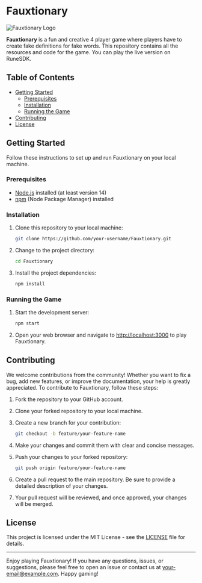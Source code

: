 # Fauxtionary

![Fauxtionary Logo](https://www.canva.com/design/DAFvTWVFUi4/R7gVeWXd25TFEGonSXXQ2A/view?utm_content=DAFvTWVFUi4&utm_campaign=designshare&utm_medium=link&utm_source=publishsharelink)

**Fauxtionary** is a fun and creative 4 player game where players have to create fake definitions for fake words. This repository contains all the resources and code for the game. You can play the live version on RuneSDK.

## Table of Contents

- [Getting Started](#getting-started)
  - [Prerequisites](#prerequisites)
  - [Installation](#installation)
  - [Running the Game](#running-the-game)
- [Contributing](#contributing)
- [License](#license)

## Getting Started

Follow these instructions to set up and run Fauxtionary on your local machine.

### Prerequisites

- [Node.js](https://nodejs.org/) installed (at least version 14)
- [npm](https://www.npmjs.com/) (Node Package Manager) installed

### Installation

1. Clone this repository to your local machine:

   ```bash
   git clone https://github.com/your-username/Fauxtionary.git
   ```

2. Change to the project directory:

   ```bash
   cd Fauxtionary
   ```

3. Install the project dependencies:

   ```bash
   npm install
   ```

### Running the Game

1. Start the development server:

   ```bash
   npm start
   ```

2. Open your web browser and navigate to [http://localhost:3000](http://localhost:3000) to play Fauxtionary.

## Contributing

We welcome contributions from the community! Whether you want to fix a bug, add new features, or improve the documentation, your help is greatly appreciated. To contribute to Fauxtionary, follow these steps:

1. Fork the repository to your GitHub account.
2. Clone your forked repository to your local machine.
3. Create a new branch for your contribution:

   ```bash
   git checkout -b feature/your-feature-name
   ```

4. Make your changes and commit them with clear and concise messages.
5. Push your changes to your forked repository:

   ```bash
   git push origin feature/your-feature-name
   ```

6. Create a pull request to the main repository. Be sure to provide a detailed description of your changes.

7. Your pull request will be reviewed, and once approved, your changes will be merged.

## License

This project is licensed under the MIT License - see the [LICENSE](LICENSE) file for details.

---

Enjoy playing Fauxtionary! If you have any questions, issues, or suggestions, please feel free to open an issue or contact us at [your-email@example.com](mailto:your-email@example.com). Happy gaming!
